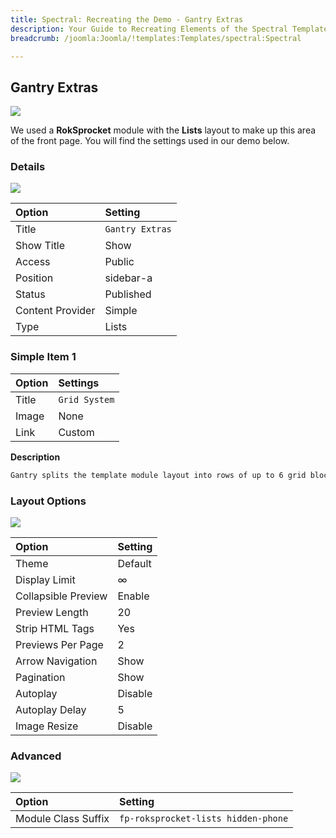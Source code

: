 ```yaml
---
title: Spectral: Recreating the Demo - Gantry Extras
description: Your Guide to Recreating Elements of the Spectral Template for Joomla
breadcrumb: /joomla:Joomla/!templates:Templates/spectral:Spectral

---
```


Gantry Extras
-----

![][demo]

We used a **RokSprocket** module with the **Lists** layout to make up this area of the front page. You will find the settings used in our demo below.

### Details

![][demo2]

| Option           | Setting         |  
| :--------------- | :-------------- |  
| Title            | `Gantry Extras` |  
| Show Title       | Show            |  
| Access           | Public          |  
| Position         | sidebar-a       |  
| Status           | Published       |  
| Content Provider | Simple          |  
| Type             | Lists           |  

### Simple Item 1

| Option | Settings       |  
| :----- | :------------- |  
| Title  | `Grid System`  |  
| Image  | None           |  
| Link   | Custom         |  

**Description**

~~~ .html
Gantry splits the template module layout into rows of up to 6 grid blocks.
~~~

### Layout Options

![][demo3]

| Option              | Setting              |  
| :------------------ | :------------------- |  
| Theme               | Default              |  
| Display Limit       | ∞                    |  
| Collapsible Preview | Enable               |  
| Preview Length      | 20                   |  
| Strip HTML Tags     | Yes                  |  
| Previews Per Page   | 2                    |  
| Arrow Navigation    | Show                 |  
| Pagination          | Show                 |  
| Autoplay            | Disable              |  
| Autoplay Delay      | 5                    |  
| Image Resize        | Disable              |  

### Advanced

![][demo4]

| Option              | Setting                             |  
| :------------------ | :---------------------------------- |  
| Module Class Suffix | `fp-roksprocket-lists hidden-phone` |  

[demo]: assets/demo_7.jpeg
[demo2]: assets/gantry_1.jpeg
[demo3]: assets/gantry_2.jpeg
[demo4]: assets/gantry_3.jpeg
[demo5]: assets/lists_4.jpeg